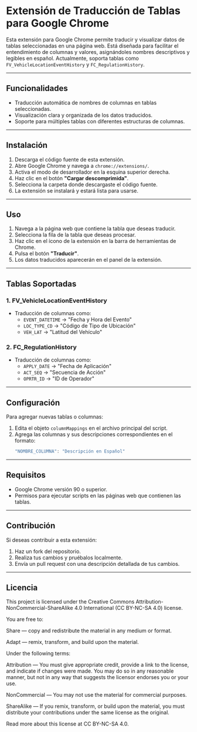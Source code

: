 # Extensión de Traducción de Tablas para Google Chrome

Esta extensión para Google Chrome permite traducir y visualizar datos de tablas seleccionadas en una página web. Está diseñada para facilitar el entendimiento de columnas y valores, asignándoles nombres descriptivos y legibles en español. Actualmente, soporta tablas como `FV_VehicleLocationEventHistory` y `FC_RegulationHistory`.

---

## Funcionalidades

- Traducción automática de nombres de columnas en tablas seleccionadas.
- Visualización clara y organizada de los datos traducidos.
- Soporte para múltiples tablas con diferentes estructuras de columnas.

---

## Instalación

1. Descarga el código fuente de esta extensión.
2. Abre Google Chrome y navega a `chrome://extensions/`.
3. Activa el modo de desarrollador en la esquina superior derecha.
4. Haz clic en el botón **"Cargar descomprimida"**.
5. Selecciona la carpeta donde descargaste el código fuente.
6. La extensión se instalará y estará lista para usarse.

---

## Uso

1. Navega a la página web que contiene la tabla que deseas traducir.
2. Selecciona la fila de la tabla que deseas procesar.
3. Haz clic en el ícono de la extensión en la barra de herramientas de Chrome.
4. Pulsa el botón **"Traducir"**.
5. Los datos traducidos aparecerán en el panel de la extensión.

---

## Tablas Soportadas

### 1. FV\_VehicleLocationEventHistory

- Traducción de columnas como:
  - `EVENT_DATETIME` → "Fecha y Hora del Evento"
  - `LOC_TYPE_CD` → "Código de Tipo de Ubicación"
  - `VEH_LAT` → "Latitud del Vehículo"

### 2. FC\_RegulationHistory

- Traducción de columnas como:
  - `APPLY_DATE` → "Fecha de Aplicación"
  - `ACT_SEQ` → "Secuencia de Acción"
  - `OPRTR_ID` → "ID de Operador"

---

## Configuración

Para agregar nuevas tablas o columnas:

1. Edita el objeto `columnMappings` en el archivo principal del script.
2. Agrega las columnas y sus descripciones correspondientes en el formato:
   ```javascript
   "NOMBRE_COLUMNA": "Descripción en Español"
   ```

---

## Requisitos

- Google Chrome versión 90 o superior.
- Permisos para ejecutar scripts en las páginas web que contienen las tablas.

---

## Contribución

Si deseas contribuir a esta extensión:

1. Haz un fork del repositorio.
2. Realiza tus cambios y pruébalos localmente.
3. Envía un pull request con una descripción detallada de tus cambios.

---

## Licencia

This project is licensed under the Creative Commons Attribution-NonCommercial-ShareAlike 4.0 International (CC BY-NC-SA 4.0) license.

You are free to:

Share — copy and redistribute the material in any medium or format.

Adapt — remix, transform, and build upon the material.

Under the following terms:

Attribution — You must give appropriate credit, provide a link to the license, and indicate if changes were made. You may do so in any reasonable manner, but not in any way that suggests the licensor endorses you or your use.

NonCommercial — You may not use the material for commercial purposes.

ShareAlike — If you remix, transform, or build upon the material, you must distribute your contributions under the same license as the original.

Read more about this license at CC BY-NC-SA 4.0.

